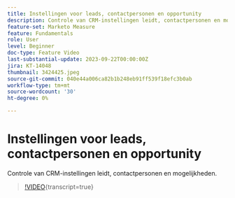 ```yaml
---
title: Instellingen voor leads, contactpersonen en opportunity
description: Controle van CRM-instellingen leidt, contactpersonen en mogelijkheden.
feature-set: Marketo Measure
feature: Fundamentals
role: User
level: Beginner
doc-type: Feature Video
last-substantial-update: 2023-09-22T00:00:00Z
jira: KT-14048
thumbnail: 3424425.jpeg
source-git-commit: 040e44a006ca82b1b248eb91ff539f18efc3b0ab
workflow-type: tm+mt
source-wordcount: '30'
ht-degree: 0%

---
```



# Instellingen voor leads, contactpersonen en opportunity

Controle van CRM-instellingen leidt, contactpersonen en mogelijkheden.

>[!VIDEO](https://video.tv.adobe.com/v/3453725/?learn=on&captions=dut){transcript=true}
